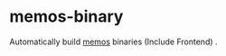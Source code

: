 # memos-binary
Automatically build [memos](https://github.com/usememos/memos) binaries (Include Frontend) .
